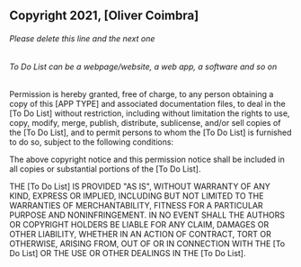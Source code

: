 ## Copyright 2021, [Oliver Coimbra]

###### Please delete this line and the next one
###### To Do List can be a webpage/website, a web app, a software and so on

Permission is hereby granted, free of charge, to any person obtaining a copy of this [APP TYPE] and associated documentation files, to deal in the [To Do List] without restriction, including without limitation the rights to use, copy, modify, merge, publish, distribute, sublicense, and/or sell copies of the [To Do List], and to permit persons to whom the [To Do List] is furnished to do so, subject to the following conditions:

The above copyright notice and this permission notice shall be included in all copies or substantial portions of the [To Do List].

THE [To Do List] IS PROVIDED "AS IS", WITHOUT WARRANTY OF ANY KIND, EXPRESS OR IMPLIED, INCLUDING BUT NOT LIMITED TO THE WARRANTIES OF MERCHANTABILITY, FITNESS FOR A PARTICULAR PURPOSE AND NONINFRINGEMENT. IN NO EVENT SHALL THE AUTHORS OR COPYRIGHT HOLDERS BE LIABLE FOR ANY CLAIM, DAMAGES OR OTHER LIABILITY, WHETHER IN AN ACTION OF CONTRACT, TORT OR OTHERWISE, ARISING FROM, OUT OF OR IN CONNECTION WITH THE [To Do List] OR THE USE OR OTHER DEALINGS IN THE [To Do List].
